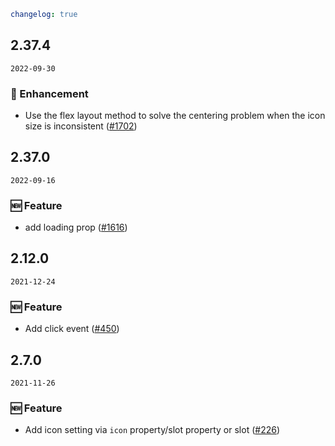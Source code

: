 ```yaml
changelog: true
```

## 2.37.4

`2022-09-30`

### 💎 Enhancement

- Use the flex layout method to solve the centering problem when the icon size is inconsistent ([#1702](https://github.com/arco-design/arco-design-vue/pull/1702))


## 2.37.0

`2022-09-16`

### 🆕 Feature

- add loading prop ([#1616](https://github.com/arco-design/arco-design-vue/pull/1616))


## 2.12.0

`2021-12-24`

### 🆕 Feature

- Add click event ([#450](https://github.com/arco-design/arco-design-vue/pull/450))


## 2.7.0

`2021-11-26`

### 🆕 Feature

- Add icon setting via `icon` property/slot property or slot ([#226](https://github.com/arco-design/arco-design-vue/pull/226))

